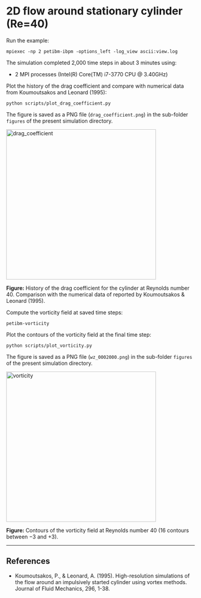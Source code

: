 # 2D flow around stationary cylinder (Re=40)

Run the example:

```shell
mpiexec -np 2 petibm-ibpm -options_left -log_view ascii:view.log
```

The simulation completed 2,000 time steps in about 3 minutes using:

* 2 MPI processes (Intel(R) Core(TM) i7-3770 CPU @ 3.40GHz)

Plot the history of the drag coefficient and compare with numerical data from Koumoutsakos and Leonard (1995):

```shell
python scripts/plot_drag_coefficient.py
```

The figure is saved as a PNG file (`drag_coefficient.png`) in the sub-folder `figures` of the present simulation directory.

<img src="figures/drag_coefficient.png" alt="drag_coefficient" width="400">

**Figure:** History of the drag coefficient for the cylinder at Reynolds number $40$. Comparison with the numerical data of reported by Koumoutsakos & Leonard (1995).

Compute the vorticity field at saved time steps:

```shell
petibm-vorticity
```

Plot the contours of the vorticity field at the final time step:

```shell
python scripts/plot_vorticity.py
```

The figure is saved as a PNG file (`wz_0002000.png`) in the sub-folder `figures` of the present simulation directory.

<img src="figures/wz_0002000.png" alt="vorticity" width="400">

**Figure:** Contours of the vorticity field at Reynolds number $40$ ($16$ contours between $-3$ and $+3$).

---

## References

* Koumoutsakos, P., & Leonard, A. (1995). High-resolution simulations of the flow around an impulsively started cylinder using vortex methods. Journal of Fluid Mechanics, 296, 1-38.
